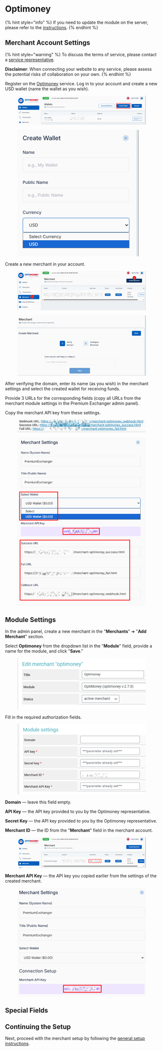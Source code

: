 # Optimoney

{% hint style="info" %}
If you need to update the module on the server, please refer to the [instructions](https://premium.gitbook.io/main/osnovnye-nastroiki/faq/obnovlenie-failov-skripta-na-servere/kak-obnovit-faily-na-servere#moduli-merchantov-i-avtovyplat).
{% endhint %}

## Merchant Account Settings

{% hint style="warning" %}
To discuss the terms of service, please contact a [service representative](https://t.me/optimoney_sales).

**Disclaimer**: When connecting your website to any service, please assess the potential risks of collaboration on your own.
{% endhint %}

Register on the [Optimoney](https://client.optimoney.com/register) service. Log in to your account and create a new USD wallet (name the wallet as you wish).

<figure><img src="../../../.gitbook/assets/image (9).png" alt=""><figcaption></figcaption></figure>

<figure><img src="../../../.gitbook/assets/image (11).png" alt=""><figcaption></figcaption></figure>

Create a new merchant in your account.

<figure><img src="../../../.gitbook/assets/image (12).png" alt=""><figcaption></figcaption></figure>

<figure><img src="../../../.gitbook/assets/image (13).png" alt=""><figcaption></figcaption></figure>

After verifying the domain, enter its name (as you wish) in the merchant settings and select the created wallet for receiving funds.

Provide 3 URLs for the corresponding fields (copy all URLs from the merchant module settings in the Premium Exchanger admin panel).

Copy the merchant API key from these settings.

<figure><img src="../../../.gitbook/assets/image (14).png" alt=""><figcaption></figcaption></figure>

<figure><img src="../../../.gitbook/assets/image (15).png" alt=""><figcaption></figcaption></figure>

## Module Settings

In the admin panel, create a new merchant in the "**Merchants**" ➔ "**Add Merchant**" section.

Select **Optimoney** from the dropdown list in the "**Module**" field, provide a name for the module, and click "**Save**."

<figure><img src="../../../.gitbook/assets/image (8).png" alt=""><figcaption></figcaption></figure>

Fill in the required authorization fields.

<figure><img src="../../../.gitbook/assets/image (10).png" alt=""><figcaption></figcaption></figure>

**Domain** — leave this field empty.

**API Key** — the API key provided to you by the Optimoney representative.

**Secret Key** — the API key provided to you by the Optimoney representative.

**Merchant ID** — the ID from the "**Merchant**" field in the merchant account.

<figure><img src="../../../.gitbook/assets/image (16).png" alt=""><figcaption></figcaption></figure>

**Merchant API Key** — the API key you copied earlier from the settings of the created merchant.

<figure><img src="../../../.gitbook/assets/image (17).png" alt=""><figcaption></figcaption></figure>

## Special Fields

## Continuing the Setup

Next, proceed with the merchant setup by following the [general setup instructions](https://premium.gitbook.io/rukovodstvo-polzovatelya/osnovnye-nastroiki/merchanty-i-avtovyplaty/merchanty/obshie-nastroiki-merchantov).
